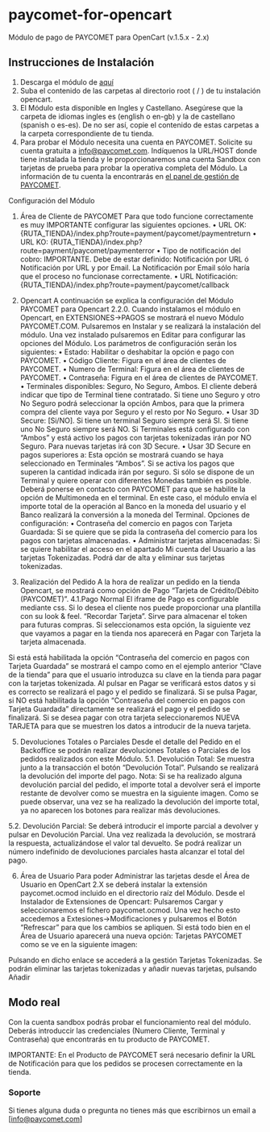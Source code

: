 paycomet-for-opencart
=====================

Módulo de pago de PAYCOMET para OpenCart (v.1.5.x - 2.x)

## Instrucciones de Instalación

1. Descarga el módulo de [aquí](https://github.com/PAYCOMET/opencart/releases/latest)
2. Suba el contenido de las carpetas al directorio root ( / ) de tu instalación opencart.
3. El Módulo esta disponible en Ingles y Castellano. Asegúrese que la carpeta de idiomas ingles es (english o en-gb) y la de castellano (spanish o es-es).  De no ser así, copie el contenido de estas carpetas a la carpeta correspondiente de tu tienda.
4. Para probar el Módulo necesita una cuenta en PAYCOMET. Solicite su cuenta gratuita a info@paycomet.com. Indíquenos la URL/HOST donde tiene instalada la tienda y le proporcionaremos una cuenta Sandbox con tarjetas de prueba para probar la operativa completa del Módulo. La información de tu cuenta la encontrarás en [el panel de gestión de PAYCOMET](https://dashboard.paycomet.com/cp_control/login.php).


Configuración del Módulo
1. Área de Cliente de PAYCOMET
Para que todo funcione correctamente es muy IMPORTANTE configurar las siguientes
opciones.
• URL OK: {RUTA_TIENDA}/index.php?route=payment/paycomet/paymentreturn
• URL KO: {RUTA_TIENDA}/index.php?route=payment/paycomet/paymenterror
• Tipo de notificación del cobro: IMPORTANTE. Debe de estar definido: Notificación por URL ó Notificación por URL y por Email. La Notificación por
Email sólo haría que el proceso no funcionase correctamente.
• URL Notificación: {RUTA_TIENDA}/index.php?route=payment/paycomet/callback
 
2. Opencart
A continuación se explica la configuración del Módulo PAYCOMET para Opencart 2.2.0.
Cuando instalamos el módulo en Opencart, en EXTENSIONES->PAGOS se mostrará el
nuevo Módulo PAYCOMET.COM.
Pulsaremos en Instalar y se realizará la instalación del módulo.
Una vez instalado pulsaremos en Editar para configurar las opciones del Módulo.
Los parámetros de configuración serán los siguientes:
• Estado: Habilitar o deshabitar la opción e pago con PAYCOMET.
• Código Cliente: Figura en el área de clientes de PAYCOMET.
• Numero de Terminal: Figura en el área de clientes de PAYCOMET.
• Contraseña: Figura en el área de clientes de PAYCOMET.
• Terminales disponibles: Seguro, No Seguro, Ambos. El cliente deberá indicar que
tipo de Terminal tiene contratado. Si tiene uno Seguro y otro No Seguro podrá
seleccionar la opción Ambos, para que la primera compra del cliente vaya por
Seguro y el resto por No Seguro.
• Usar 3D Secure: [Si/NO]. Si tiene un terminal Seguro siempre será SI. Si tiene
uno No Seguro siempre será NO. Si Terminales está configurado con “Ambos” y
está activo los pagos con tarjetas tokenizadas irán por NO Seguro. Para nuevas
tarjetas irá con 3D Secure.
• Usar 3D Secure en pagos superiores a: Esta opción se mostrará cuando se haya
seleccionado en Terminales “Ambos”. Si se activa los pagos que superen la cantidad indicada irán por seguro.
Si sólo se dispone de un Terminal y quiere operar con diferentes Monedas también es
posible. Deberá ponerse en contacto con PAYCOMET para que se habilite la opción de
Multimoneda en el terminal. En este caso, el módulo envía el importe total de la
operación al Banco en la moneda del usuario y el Banco realizará la conversión a la
moneda del Terminal.
Opciones de configuración:
• Contraseña del comercio en pagos con Tarjeta Guardada: Si se quiere que se
pida la contraseña del comercio para los pagos con tarjetas almacenadas.
• Administrar tarjetas almacenadas: Si se quiere habilitar el acceso en el apartado
Mi cuenta del Usuario a las tarjetas Tokenizadas. Podrá dar de alta y eliminar sus
tarjetas tokenizadas.

4. Realización del Pedido
A la hora de realizar un pedido en la tienda Opencart, se mostrará como opción de
Pago “Tarjeta de Crédito/Débito (PAYCOMET)”.
4.1.Pago Normal
El iframe de Pago es configurable mediante css. Si lo desea el cliente nos puede
proporcionar una plantilla con su look & feel.
 “Recordar Tarjeta”. Sirve para almacenar el token para futuras compras. Si
seleccionamos esta opción, la siguiente vez que vayamos a pagar en la tienda nos
aparecerá en Pagar con Tarjeta la tarjeta almacenada.

Si está está habilitada la opción “Contraseña del comercio en pagos con Tarjeta
Guardada” se mostrará el campo como en el ejemplo anterior “Clave de la tienda” para
que el usuario introduzca su clave en la tienda para pagar con la tarjetas tokenizada.
Al pulsar en Pagar se verificará estos datos y si es correcto se realizará el pago y el
pedido se finalizará.
Si se pulsa Pagar, si NO está habilitada la opción “Contraseña del comercio en pagos
con Tarjeta Guardada” directamente se realizará el pago y el pedido se finalizará.
Si se desea pagar con otra tarjeta seleccionaremos NUEVA TARJETA para que se
muestren los datos a introducir de la nueva tarjeta.

5. Devoluciones Totales o Parciales
Desde el detalle del Pedido en el Backoffice se podrán realizar devoluciones Totales o
Parciales de los pedidos realizados con este Módulo.
5.1. Devolución Total: Se muestra junto a la transacción el botón “Devolución Total”.
Pulsando se realizará la devolución del importe del pago.
Nota: Si se ha realizado alguna devolución parcial del pedido, el importe total a devolver será el importe restante de devolver como se muestra en la siguiente imagen.
Como se puede observar, una vez se ha realizado la devolución del importe total, ya no
aparecen los botones para realizar más devoluciones.

5.2. Devolución Parcial: Se deberá introducir el importe parcial a devolver y pulsar en
Devolución Parcial.
Una vez realizada la devolución, se mostrará la respuesta, actualizándose el valor tal
devuelto.
Se podrá realizar un número indefinido de devoluciones parciales hasta alcanzar el total del pago.

6. Área de Usuario
Para poder Administrar las tarjetas desde el Área de Usuario en OpenCart 2.X se
deberá instalar la extensión paycomet.ocmod incluido en el directorio raíz del Módulo.
Desde el Instalador de Extensiones de Opencart:
Pulsaremos Cargar y seleccionaremos el fichero paycomet.ocmod.
Una vez hecho esto accedemos a Extesiones->Modificaciones y pulsaremos el Botón
“Refrescar” para que los cambios se apliquen.
Si está todo bien en el Área de Usuario aparecerá una nueva opción: Tarjetas PAYCOMET
como se ve en la siguiente imagen:

Pulsando en dicho enlace se accederá a la gestión Tarjetas Tokenizadas.
Se podrán eliminar las tarjetas tokenizadas y añadir nuevas tarjetas, pulsando Añadir



## Modo real

Con la cuenta sandbox podrás probar el funcionamiento real del módulo. Deberás introduccir las credenciales (Numero Cliente, Terminal y Contraseña) que encontrarás en tu producto de PAYCOMET.

IMPORTANTE: En el Producto de PAYCOMET será necesario definir la URL de Notificación para que los pedidos se procesen correctamente en la tienda.


### Soporte
Si tienes alguna duda o pregunta no tienes más que escribirnos un email a [info@paycomet.com]
